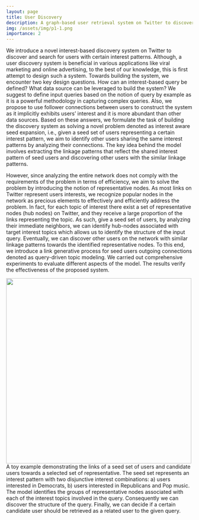 ```yaml
---
layout: page
title: User Discovery
description: A graph-based user retrieval system on Twitter to discover users with certain interests. 
img: /assets/img/p1-1.png
importance: 2
---
```


We introduce a novel interest-based discovery system on Twitter to discover and search for users with certain interest patterns. Although, a user discovery system is beneficial in various applications like viral marketing and online advertising, to the best of our knowledge, this is first attempt to design such a system. Towards building the system, we encounter two key design questions. How can an interest-based query be defined? What data source can be leveraged to build the system? We suggest to define input queries based on the notion of query by example as it is a powerful methodology in capturing complex queries. Also, we propose to use follower connections between users to construct the system as it implicitly exhibits users’ interest and it is more abundant than other data sources. Based on these answers, we formulate the task of building the discovery system as solving a novel problem denoted as interest aware seed expansion, i.e., given a seed set of users representing a certain interest pattern, we aim to identify other users sharing the same interest patterns by analyzing their connections. The key idea behind the model involves extracting the linkage patterns that reflect the shared interest pattern of seed users and discovering other users with the similar linkage patterns. <br>

However, since analyzing the entire network does not comply with the requirements of the problem in terms of efficiency, we aim to solve the problem by introducing the notion of representative nodes. As most links on Twitter represent users interests, we recognize popular nodes in the network as precious elements to effectively and efficiently address the problem. In fact, for each topic of interest there exist a set of representative nodes (hub nodes) on Twitter, and they receive a large proportion of the links representing the topic. As such, give a seed set of users, by analyzing their immediate neighbors, we can identify hub-nodes associated with target interest topics which allows us to identify the structure of the input query. Eventually, we can discover other users on the network with similar linkage patterns towards the identified representative nodes. To this end, we introduce a link generative process for seed users outgoing connections denoted as query-driven topic modeling. We carried out comprehensive experiments to evaluate different aspects of the model. The results verify the effectiveness of the proposed system. 

<div class="text-center">
    <div class="col-sm mt-3 mt-md-0">
        <img class="img-fluid rounded z-depth-1" src="{{ '/assets/img/p1-2.png' | relative_url }}" alt="" style="width: 500px" title="Toy example 1"/>
    </div>
</div>
<div class="caption">
    A toy example demonstrating the links of a seed set of users and candidate users towards a selected set of representative. The seed set represents an interest pattern with two disjunctive interest combinations: a) users interested in Democrats, b) users interested in Republicans and Pop music. The model identifies the groups of representative nodes associated with each of the interest topics involved in the query. Consequently we can discover the structure of the query. Finally, we can decide if a certain candidate user should be retrieved as a related user to the given query. 
</div>





